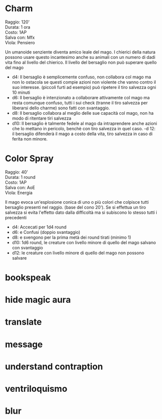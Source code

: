 # Charm

Raggio: 120'  
Durata: 1 ora  
Costo: 1AP  
Salva con: Mfx  
Vìola: Pensiero  

Un umanoide senziente diventa amico leale del mago. I chierici della natura possono usare questo incantesimo anche su animali con un numero di dadi vita fino al livello del chierico. Il livello del bersaglio non può superare quello del mago

- d4: Il bersaglio è semplicemente confuso, non collabora col mago ma non lo ostacola se questi compie azioni non violente che vanno contro il suo interesse. (piccoli furti ad esempio) può ripetere il tiro salvezza ogni 10 minuti
- d6: Il bersaglio è intenzionato a collaborare attivamente col mago ma resta comunque confuso, tutti i sui check (tranne il tiro salvezza per liberarsi dello charme) sono fatti con svantaggio.
- d8: Il bersaglio collabora al meglio delle sue capacità col mago, non ha modo di ritentare tiri salvezza
- d10: Il bersaglio è talmente fedele al mago da intraprendere anche azioni che lo mettano in pericolo, benchè con tiro salvezza in quel caso.
-d 12: il bersaglio difenderà il mago a costo della vita, tiro salvezza in caso di ferita non minore.



# Color Spray

Raggio: 40'  
Durata: 1 round  
Costo: 1AP  
Salva con: AoE  
Vìola: Energia  

Il mago evoca un'esplosione conica di uno o più colori che colpisce tutti bersaglio presenti nel raggio. (base del cono 20'). Se si effettua un tiro salvezza si evita l'effetto dato dalla difficoltà ma si subiscono lo stesso tutti i precedenti

- d4: Accecati per 1d4 round
- d6: e Confusi (doppio svantaggio)
- d8: e svengono per la prima metà dei round tirati (minimo 1)
- d10: 1d6 round, le creature con livello minore di quello del mago salvano con svantaggio
- d12: le creature con livello minore di quello del mago non possono salvare




# bookspeak

# hide magic aura

# translate

# message

# understand contraption

# ventriloquismo

# blur


